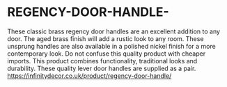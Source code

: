 # REGENCY-DOOR-HANDLE-
These classic brass regency door handles are an excellent addition to any door. The aged brass finish will add a rustic look to any room. These unsprung handles are also available in a polished nickel finish for a more contemporary look. Do not confuse this quality product with cheaper imports. This product combines functionality, traditional looks and durability.  These quality lever door handles are supplied as a pair. https://infinitydecor.co.uk/product/regency-door-handle/
